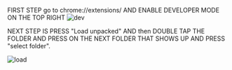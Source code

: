 FIRST STEP go to chrome://extensions/ AND ENABLE DEVELOPER MODE ON THE TOP RIGHT
![dev](https://user-images.githubusercontent.com/105136784/209619387-cde85a4d-12d4-4803-bcc5-d87dd615f0c1.PNG)


NEXT STEP IS PRESS "Load unpacked" AND then DOUBLE TAP THE FOLDER AND PRESS ON THE NEXT FOLDER THAT SHOWS UP AND PRESS "select folder".

![load](https://user-images.githubusercontent.com/105136784/209618915-50bb5464-7924-45ab-8f7e-9bce2da0f2a0.PNG)
 
